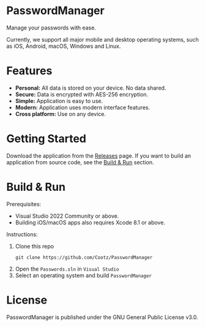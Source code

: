 # PasswordManager

Manage your passwords with ease.

Currently, we support all major mobile and desktop operating systems, such as iOS, Android, macOS, Windows and Linux.
# Features

- **Personal:** All data is stored on your device. No data shared.
- **Secure:** Data is encrypted with AES-256 encryption.
- **Simple:** Application is easy to use.
- **Modern:** Application uses modern interface features.
- **Cross platform:** Use on any device.

# Getting Started
Download the application from the [Releases](https://github.com/Cootz/PasswordManager/releases) page. If you want to build an application from source code, see the [Build & Run](https://github.com/Cootz/PasswordManager#build--run) section.

# Build & Run

Prerequisites:

- Visual Studio 2022 Community or above.
- Building iOS/macOS apps also requires Xcode 8.1 or above.

Instructions:

1. Clone this repo
    ```shell
    git clone https://github.com/Cootz/PasswordManager
    ```
2. Open the `Passwords.sln` in `Visual Studio`
1. Select an operating system and build `PasswordManager`

# License
PasswordManager is published under the GNU General Public License v3.0.